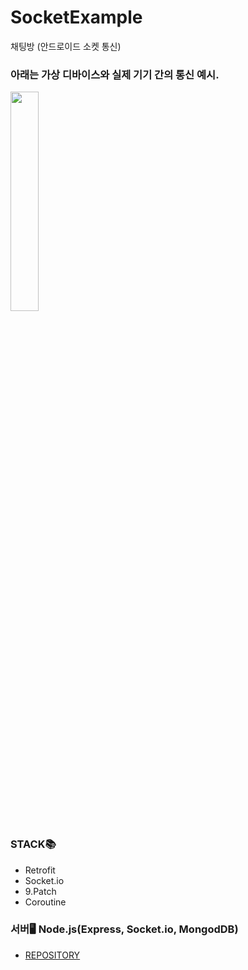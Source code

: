 # SocketExample
채팅방 (안드로이드 소켓 통신)


### 아래는 가상 디바이스와 실제 기기 간의 통신 예시. 

<img src="https://user-images.githubusercontent.com/30337408/95653662-45f83a00-0b35-11eb-97e3-77abe38d8a79.png" height=30% width=30%>


### STACK📚
- Retrofit
- Socket.io
- 9.Patch
- Coroutine

### 서버🖥 Node.js(Express, Socket.io, MongodDB)

- [REPOSITORY](https://github.com/Gongcu/REST-API-SERVER)
